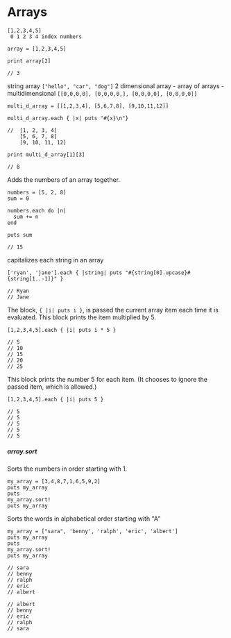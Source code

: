 # Arrays

```
[1,2,3,4,5]
 0 1 2 3 4 index numbers

```
```
array = [1,2,3,4,5]

print array[2]

// 3
```

 string array `["hello", "car", "dog"]`
 2 dimensional array - array of arrays - multidimensional `[[0,0,0,0], [0,0,0,0,], [0,0,0,0], [0,0,0,0]]`
```
multi_d_array = [[1,2,3,4], [5,6,7,8], [9,10,11,12]]

multi_d_array.each { |x| puts "#{x}\n"}

//  [1, 2, 3, 4]
    [5, 6, 7, 8]
    [9, 10, 11, 12]

print multi_d_array[1][3]

// 8
```

Adds the numbers of an array together.
```
numbers = [5, 2, 8]
sum = 0

numbers.each do |n|
  sum += n
end

puts sum

// 15
```

capitalizes each string in an array
```
['ryan', 'jane'].each { |string| puts "#{string[0].upcase}#{string[1..-1]}" }

// Ryan
// Jane
```

The block, `{ |i| puts i }`, is passed the current array item each time it is evaluated.  This block prints the item multiplied by 5.

```
[1,2,3,4,5].each { |i| puts i * 5 }

// 5
// 10
// 15
// 20
// 25
```

This block prints the number 5 for each item. (It chooses to ignore the passed item, which is allowed.)
```
[1,2,3,4,5].each { |i| puts 5 }

// 5
// 5
// 5
// 5
// 5
```

##### <a name="array.sort">array.sort</a>

Sorts the numbers in order starting with 1.
```
my_array = [3,4,8,7,1,6,5,9,2]
puts my_array
puts
my_array.sort!
puts my_array
```

Sorts the words in alphabetical order starting with "A"
```
my_array = ["sara", 'benny', 'ralph', 'eric', 'albert']
puts my_array
puts
my_array.sort!
puts my_array

// sara
// benny
// ralph
// eric
// albert

// albert
// benny
// eric
// ralph
// sara
```
